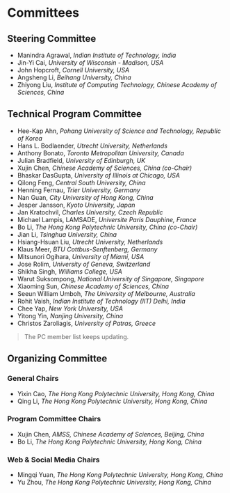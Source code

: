 # **Committees**

## **Steering Committee**
- Manindra Agrawal, *Indian Institute of Technology, India*
- Jin-Yi Cai, *University of Wisconsin - Madison, USA*
- John Hopcroft, *Cornell University, USA*
- Angsheng Li, *Beihang University, China*
- Zhiyong Liu, *Institute of Computing Technology, Chinese Academy of Sciences, China*

## **Technical Program Committee**
- Hee-Kap Ahn, *Pohang University of Science and Technology, Republic of Korea*
- Hans L. Bodlaender, *Utrecht University, Netherlands*
- Anthony Bonato, *Toronto Metropolitan University, Canada*
- Julian Bradfield, *University of Edinburgh, UK*
- Xujin Chen, *Chinese Academy of Sciences, China (co-Chair)*
- Bhaskar DasGupta, *University of Illinois at Chicago, USA*
- Qilong Feng, *Central South University, China*
- Henning Fernau, *Trier University, Germany*
- Nan Guan, *City University of Hong Kong, China*
- Jesper Jansson, *Kyoto University, Japan*
- Jan Kratochvil, *Charles University, Czech Republic*
- Michael Lampis, LAMSADE, *Universite Paris Dauphine, France*
- Bo Li, *The Hong Kong Polytechnic University, China (co-Chair)*
- Jian Li, *Tsinghua University, China*
- Hsiang-Hsuan Liu, *Utrecht University, Netherlands*
- Klaus Meer, *BTU Cottbus-Senftenberg, Germany*
- Mitsunori Ogihara, *University of Miami, USA*
- Jose Rolim, *University of Geneva, Switzerland*
- Shikha Singh, *Williams College, USA*
- Warut Suksompong, *National University of Singapore, Singapore*
- Xiaoming Sun, *Chinese Academy of Sciences, China*
- Seeun William Umboh, *The University of Melbourne, Australia*
- Rohit Vaish, *Indian Institute of Technology (IIT) Delhi, India*
- Chee Yap, *New York University, USA*
- Yitong Yin, *Nanjing University, China*
- Christos Zaroliagis, *University of Patras, Greece*

> The PC member list keeps updating.

## **Organizing Committee**
### General Chairs
- Yixin Cao, *The Hong Kong Polytechnic University, Hong Kong, China*
- Qing Li, *The Hong Kong Polytechnic University, Hong Kong, China*

### Program Committee Chairs
- Xujin Chen, *AMSS, Chinese Academy of Sciences, Beijing, China*
- Bo Li, *The Hong Kong Polytechnic University, Hong Kong, China*

### Web & Social Media Chairs
- Mingqi Yuan, *The Hong Kong Polytechnic University, Hong Kong, China*
- Yu Zhou, *The Hong Kong Polytechnic University, Hong Kong, China*